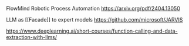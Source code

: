 
FlowMind Robotic Process Automation
https://arxiv.org/pdf/2404.13050

LLM as [[Facade]] to expert models
https://github.com/microsoft/JARVIS

https://www.deeplearning.ai/short-courses/function-calling-and-data-extraction-with-llms/